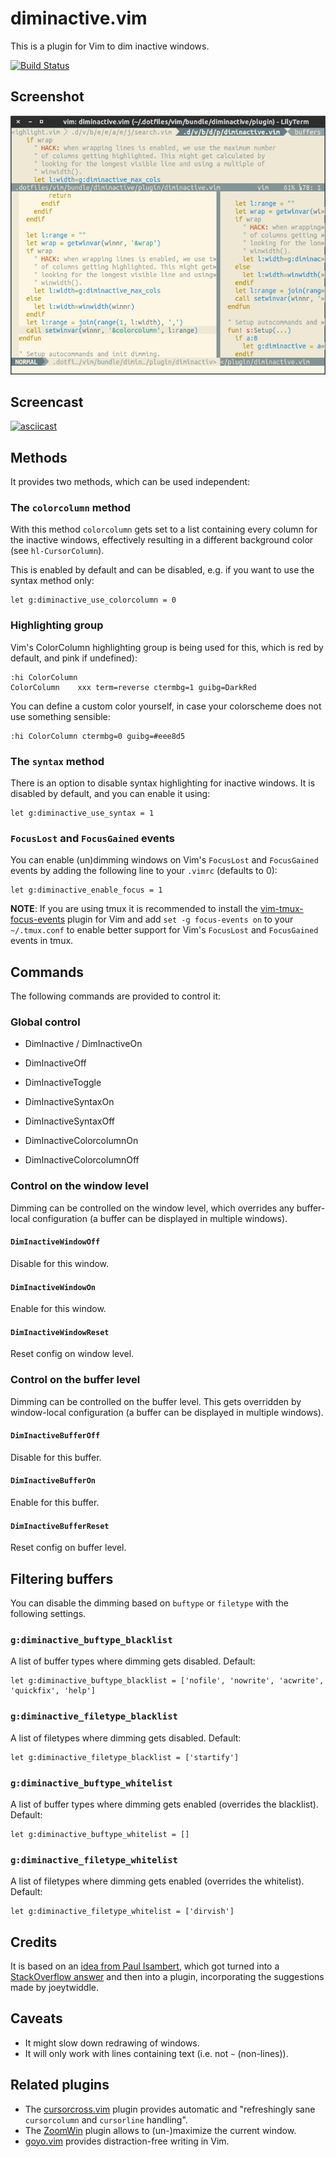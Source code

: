 # diminactive.vim

This is a plugin for Vim to dim inactive windows.

[![Build Status](https://travis-ci.org/blueyed/vim-diminactive.svg?branch=master)](https://travis-ci.org/blueyed/vim-diminactive)

## Screenshot

![Screenshot](screenshot.png)

## Screencast

[![asciicast](https://asciinema.org/a/13855.png)](https://asciinema.org/a/13855)

## Methods

It provides two methods, which can be used independent:

### The `colorcolumn` method

With this method `colorcolumn` gets set to a list containing every column for
the inactive windows, effectively resulting in a different background color
(see `hl-CursorColumn`).

This is enabled by default and can be disabled, e.g. if you want to use the
syntax method only:

    let g:diminactive_use_colorcolumn = 0

### Highlighting group

Vim's ColorColumn highlighting group is being used for this, which is red by
default, and pink if undefined):

    :hi ColorColumn
    ColorColumn    xxx term=reverse ctermbg=1 guibg=DarkRed

You can define a custom color yourself, in case your colorscheme does not use
something sensible:

    :hi ColorColumn ctermbg=0 guibg=#eee8d5

### The `syntax` method

There is an option to disable syntax highlighting for inactive windows. It is
disabled by default, and you can enable it using:

    let g:diminactive_use_syntax = 1

### `FocusLost` and `FocusGained` events

You can enable (un)dimming windows on Vim's `FocusLost` and `FocusGained`
events by adding the following line to your `.vimrc` (defaults to 0):

    let g:diminactive_enable_focus = 1

**NOTE**: If you are using tmux it is recommended to install the
[vim-tmux-focus-events][3] plugin for Vim and add `set -g focus-events on`
to your `~/.tmux.conf` to enable better support for Vim's `FocusLost` and
`FocusGained` events in tmux.

## Commands

The following commands are provided to control it:

### Global control
 - DimInactive / DimInactiveOn
 - DimInactiveOff
 - DimInactiveToggle

 - DimInactiveSyntaxOn
 - DimInactiveSyntaxOff

 - DimInactiveColorcolumnOn
 - DimInactiveColorcolumnOff

### Control on the window level
Dimming can be controlled on the window level, which overrides any buffer-local
configuration (a buffer can be displayed in multiple windows).

#### `DimInactiveWindowOff`
Disable for this window.

#### `DimInactiveWindowOn`
Enable for this window.

#### `DimInactiveWindowReset`
Reset config on window level.

### Control on the buffer level
Dimming can be controlled on the buffer level.
This gets overridden by window-local configuration (a buffer can be displayed
in multiple windows).

#### `DimInactiveBufferOff`
Disable for this buffer.

#### `DimInactiveBufferOn`
Enable for this buffer.

#### `DimInactiveBufferReset`
Reset config on buffer level.

## Filtering buffers

You can disable the dimming based on `buftype` or `filetype` with the
following settings.

### `g:diminactive_buftype_blacklist`

A list of buffer types where dimming gets disabled. Default:

    let g:diminactive_buftype_blacklist = ['nofile', 'nowrite', 'acwrite', 'quickfix', 'help']

### `g:diminactive_filetype_blacklist`

A list of filetypes where dimming gets disabled. Default:

    let g:diminactive_filetype_blacklist = ['startify']

### `g:diminactive_buftype_whitelist`

A list of buffer types where dimming gets enabled (overrides the blacklist).
Default:

    let g:diminactive_buftype_whitelist = []

### `g:diminactive_filetype_whitelist`

A list of filetypes where dimming gets enabled (overrides the whitelist).
Default:

    let g:diminactive_filetype_whitelist = ['dirvish']

## Credits

It is based on an [idea from Paul Isambert][1], which got turned into a
[StackOverflow answer][2] and then into a plugin, incorporating the
suggestions made by joeytwiddle.

## Caveats
* It might slow down redrawing of windows.
* It will only work with lines containing text (i.e. not `~` (non-lines)).

## Related plugins

* The [cursorcross.vim](https://github.com/mtth/cursorcross.vim) plugin
  provides automatic and "refreshingly sane `cursorcolumn` and `cursorline`
  handling".
* The [ZoomWin](http://drchip.org/astronaut/vim/index.html#ZOOMWIN) plugin
  allows to (un-)maximize the current window.
* [goyo.vim](https://github.com/junegunn/goyo.vim) provides distraction-free
  writing in Vim.

[1]: https://groups.google.com/d/msg/vim_use/IJU-Vk-QLJE/xz4hjPjCRBUJ
[2]: http://stackoverflow.com/a/12519572/15690
[3]: https://github.com/tmux-plugins/vim-tmux-focus-events
